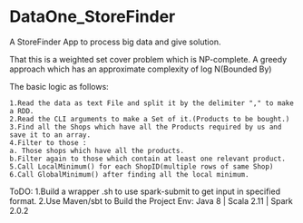 # DataOne_StoreFinder
A StoreFinder App to process big data and give solution.

That this is a weighted set cover problem which is NP-complete.
A greedy approach which has an approximate complexity of log N(Bounded By)

The basic logic as follows:

    1.Read the data as text File and split it by the delimiter "," to make a RDD.
    2.Read the CLI arguments to make a Set of it.(Products to be bought.)
    3.Find all the Shops which have all the Products required by us and save it to an array.
    4.Filter to those :
    a. Those shops which have all the products.
    b.Filter again to those which contain at least one relevant product.
    5.Call LocalMinimum() for each ShopID(multiple rows of same Shop)
    6.Call GlobalMinimum() after finding all the local minimum.

ToDO:
    1.Build a wrapper .sh to use spark-submit to get input in specified format.
    2.Use Maven/sbt to Build the Project
     Env: Java 8 | Scala 2.11 | Spark 2.0.2

